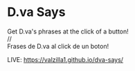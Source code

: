 # D.va Says
Get D.va's phrases at the click of a button! 
<br>//<br>
Frases de D.va al click de un boton!

LIVE: https://valzilla1.github.io/dva-says/
